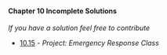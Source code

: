 #### Chapter 10 Incomplete Solutions

*If you have a solution feel free to contribute*

- [10.15](https://github.com/siidney/Cpp-How-To-Program-9E/blob/master/Chapter10/exercises/10.15/) - *Project: Emergency Response Class*
